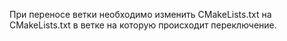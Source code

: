При переносе ветки необходимо изменить CMakeLists.txt на CMakeLists.txt в ветке на которую происходит переключение.